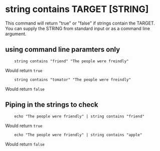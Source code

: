 
# string contains TARGET [STRING]

This command will return "true" or "false" if strings contain the TARGET.
You can supply the STRING from standard input or as a command line argument.

## using command line paramters only

```shell
    string contains "friend" "The people were freindly"
```

Would return `true`

```shell
    string contains "tomator" "The people were freindly"
```

Would return `false`

## Piping in the strings to check

```shell
    echo "The people were friendly" | string contains "friend"
```

Would return `true`

```shell
    echo "The people were friendly" | string contains "apple"
```

Would return `false`

